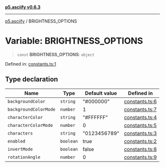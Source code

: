 [**p5.asciify v0.6.3**](../README.md)

***

[p5.asciify](../globals.md) / BRIGHTNESS\_OPTIONS

# Variable: BRIGHTNESS\_OPTIONS

> `const` **BRIGHTNESS\_OPTIONS**: `object`

Defined in: [constants.ts:1](https://github.com/humanbydefinition/p5-asciify/blob/bcd07949fa384e1b98f5f7468c32a61b5e1abf5a/src/lib/constants.ts#L1)

## Type declaration

| Name | Type | Default value | Defined in |
| ------ | ------ | ------ | ------ |
| <a id="backgroundcolor"></a> `backgroundColor` | `string` | "#000000" | [constants.ts:6](https://github.com/humanbydefinition/p5-asciify/blob/bcd07949fa384e1b98f5f7468c32a61b5e1abf5a/src/lib/constants.ts#L6) |
| <a id="backgroundcolormode"></a> `backgroundColorMode` | `number` | 1 | [constants.ts:7](https://github.com/humanbydefinition/p5-asciify/blob/bcd07949fa384e1b98f5f7468c32a61b5e1abf5a/src/lib/constants.ts#L7) |
| <a id="charactercolor"></a> `characterColor` | `string` | "#FFFFFF" | [constants.ts:4](https://github.com/humanbydefinition/p5-asciify/blob/bcd07949fa384e1b98f5f7468c32a61b5e1abf5a/src/lib/constants.ts#L4) |
| <a id="charactercolormode"></a> `characterColorMode` | `number` | 0 | [constants.ts:5](https://github.com/humanbydefinition/p5-asciify/blob/bcd07949fa384e1b98f5f7468c32a61b5e1abf5a/src/lib/constants.ts#L5) |
| <a id="characters"></a> `characters` | `string` | "0123456789" | [constants.ts:3](https://github.com/humanbydefinition/p5-asciify/blob/bcd07949fa384e1b98f5f7468c32a61b5e1abf5a/src/lib/constants.ts#L3) |
| <a id="enabled"></a> `enabled` | `boolean` | true | [constants.ts:2](https://github.com/humanbydefinition/p5-asciify/blob/bcd07949fa384e1b98f5f7468c32a61b5e1abf5a/src/lib/constants.ts#L2) |
| <a id="invertmode"></a> `invertMode` | `boolean` | false | [constants.ts:8](https://github.com/humanbydefinition/p5-asciify/blob/bcd07949fa384e1b98f5f7468c32a61b5e1abf5a/src/lib/constants.ts#L8) |
| <a id="rotationangle"></a> `rotationAngle` | `number` | 0 | [constants.ts:9](https://github.com/humanbydefinition/p5-asciify/blob/bcd07949fa384e1b98f5f7468c32a61b5e1abf5a/src/lib/constants.ts#L9) |
